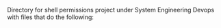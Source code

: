 Directory for shell permissions project under System Engineering Devops with files that do the following:

